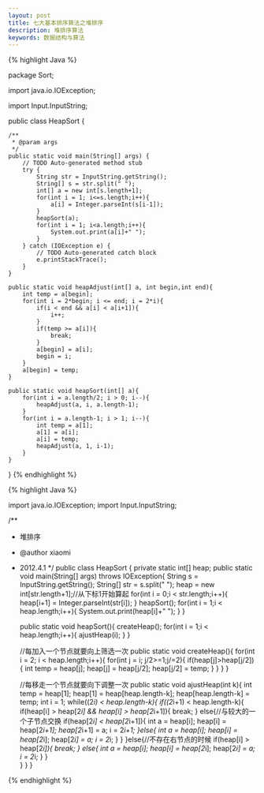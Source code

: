 ```yaml
---
layout: post
title: 七大基本排序算法之堆排序
description: 堆排序算法
keywords: 数据结构与算法
---
```


{% highlight Java %}

package Sort;

import java.io.IOException;

import Input.InputString;

public class HeapSort {

    /**
     * @param args
     */
    public static void main(String[] args) {
        // TODO Auto-generated method stub
        try {
            String str = InputString.getString();
            String[] s = str.split(" ");
            int[] a = new int[s.length+1];
            for(int i = 1; i<=s.length;i++){
                a[i] = Integer.parseInt(s[i-1]);
            }
            heapSort(a);
            for(int i = 1; i<a.length;i++){
                System.out.print(a[i]+" ");
            }
        } catch (IOException e) {
            // TODO Auto-generated catch block
            e.printStackTrace();
        }
    }

    public static void heapAdjust(int[] a, int begin,int end){
        int temp = a[begin];
        for(int i = 2*begin; i <= end; i = 2*i){
            if(i < end && a[i] < a[i+1]){
                i++;
            }
            if(temp >= a[i]){
                break;
            }
            a[begin] = a[i];
            begin = i;
        }
        a[begin] = temp;
    }

    public static void heapSort(int[] a){
        for(int i = a.length/2; i > 0; i--){
            heapAdjust(a, i, a.length-1);
        }
        for(int i = a.length-1; i > 1; i--){
            int temp = a[1];
            a[1] = a[i];
            a[i] = temp;
            heapAdjust(a, 1, i-1);
        }   
    }
}
{% endhighlight %}

{% highlight Java %}

import java.io.IOException;
import Input.InputString;

/**
 * 堆排序
 * @author xiaomi
 * 2012.4.1
 */
public class HeapSort { 
    private static int[] heap;
    public static void main(String[] args) throws IOException{
        String s = InputString.getString();
        String[] str = s.split(" ");
        heap = new int[str.length+1];//从下标1开始算起
        for(int i = 0;i < str.length;i++){
            heap[i+1] = Integer.parseInt(str[i]);
        }
        heapSort();
        for(int i = 1;i < heap.length;i++){
            System.out.print(heap[i]+" ");
        }
    }

    public static void heapSort(){
        createHeap();
        for(int i = 1;i < heap.length;i++){
            ajustHeap(i);
        }
    }

    //每加入一个节点就要向上筛选一次
    public static void createHeap(){
        for(int i = 2; i < heap.length;i++){
            for(int j = i; j/2>=1;j/=2){
                if(heap[j]>heap[j/2]){
                    int temp = heap[j];
                    heap[j] = heap[j/2];
                    heap[j/2] = temp;
                }
            }
        }
    }

    //每移走一个节点就要向下调整一次
    public static void ajustHeap(int k){
        int temp = heap[1];
        heap[1] = heap[heap.length-k];
        heap[heap.length-k] = temp;
        int i = 1;
        while((2*i) < heap.length-k){
            if((2*i+1) < heap.length-k){
                if(heap[i] > heap[2*i] && heap[i] > heap[2*i+1]){
                    break;
                }
                else{//与较大的一个子节点交换
                    if(heap[2*i] < heap[2*i+1]){
                        int a = heap[i];
                        heap[i] = heap[2*i+1];
                        heap[2*i+1] = a;
                        i = 2*i+1;
                    }else{
                        int a = heap[i];
                        heap[i] = heap[2*i];
                        heap[2*i] = a;
                        i = 2*i;
                    }
                }
            }else{//不存在右节点的时候
                if(heap[i] > heap[2*i]){
                    break;
                }
                else{
                    int a = heap[i];
                    heap[i] = heap[2*i];
                    heap[2*i] = a;
                    i = 2*i;
                }
            }   
        }
    }
}

{% endhighlight %}
   